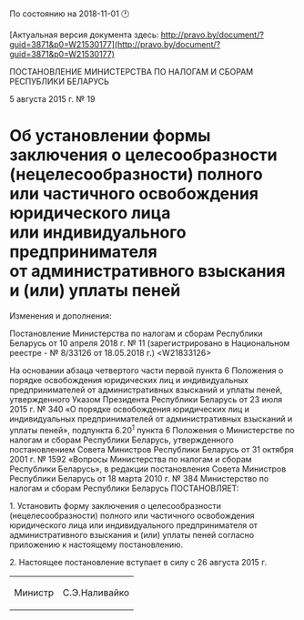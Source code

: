 По состоянию на 2018-11-01 &#x1F550;

[Актуальная версия документа здесь: http://pravo.by/document/?guid=3871&p0=W21530177](http://pravo.by/document/?guid=3871&p0=W21530177)

<p>ПОСТАНОВЛЕНИЕ МИНИСТЕРСТВА ПО НАЛОГАМ И СБОРАМ РЕСПУБЛИКИ БЕЛАРУСЬ</p>
<p>5 августа 2015 г. № 19</p>
<h1>Об установлении формы заключения о целесообразности (нецелесообразности) полного или частичного освобождения юридического лица или индивидуального предпринимателя от административного взыскания и (или) уплаты пеней</h1>
<p>Изменения и дополнения:</p>
<p>Постановление Министерства по налогам и сборам Республики Беларусь от 10 апреля 2018 г. № 11 (зарегистрировано в Национальном реестре - № 8/33126 от 18.05.2018 г.) &lt;W21833126&gt;</p>
<p></p>
<p>На основании абзаца четвертого части первой пункта 6 Положения о порядке освобождения юридических лиц и индивидуальных предпринимателей от административных взысканий и уплаты пеней, утвержденного Указом Президента Республики Беларусь от 23 июля 2015 г. № 340 «О порядке освобождения юридических лиц и индивидуальных предпринимателей от административных взысканий и уплаты пеней», подпункта 6.20<sup>1</sup> пункта 6 Положения о Министерстве по налогам и сборам Республики Беларусь, утвержденного постановлением Совета Министров Республики Беларусь от 31 октября 2001 г. № 1592 «Вопросы Министерства по налогам и сборам Республики Беларусь», в редакции постановления Совета Министров Республики Беларусь от 18 марта 2010 г. № 384 Министерство по налогам и сборам Республики Беларусь ПОСТАНОВЛЯЕТ:</p>
<p>1. Установить форму заключения о целесообразности (нецелесообразности) полного или частичного освобождения юридического лица или индивидуального предпринимателя от административного взыскания и (или) уплаты пеней согласно приложению к настоящему постановлению.</p>
<p>2. Настоящее постановление вступает в силу с 26 августа 2015 г.</p>
<p></p>
<table><tr>
<td><p>Министр</p></td>
<td><p>С.Э.Наливайко</p></td>
</tr></table>
<p></p>